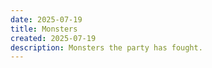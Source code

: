 ```yaml
---
date: 2025-07-19
title: Monsters
created: 2025-07-19
description: Monsters the party has fought.
---
```









<!-- Hugo will automatically list all pages in this section below this content -->
